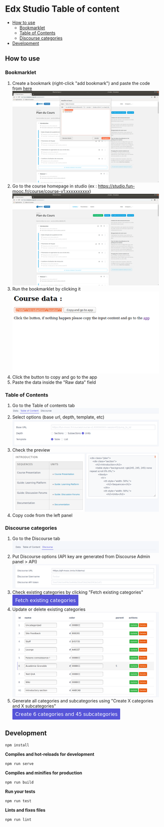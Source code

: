 # Edx Studio Table of content

- [How to use](#how-to-use)
  * [Bookmarklet](#bookmarklet)
  * [Table of Contents](#table-of-contents)
  * [Discourse categories](#discourse-categories)
- [Development](#development)

## How to use

### Bookmarklet

1. Create a bookmark (right-click "add bookmark") and paste the code from [here](public/bookmark.js)  
![Bookmark](assets/add-bookmark.png)
2. Go to the course homepage in studio (ex : https://studio.fun-mooc.fr/course/course-v1:xxxxxxxxxx)  
![Studio](assets/studio.png)
3. Run the bookmarklet by clicking it  
![Course data](assets/course-data.png)
4. Click the button to copy and go to the app
5. Paste the data inside the "Raw data" field

### Table of Contents

1. Go to the Table of contents tab
![screenshot](assets/tab-toc.png)
3. Select options (base url, depth, template, etc)
![app](assets/toc-options.png)
4. Check the preview
![app](assets/toc-render.png)
5. Copy code from the left panel

### Discourse categories

1. Go to the Discourse tab
![screenshot](assets/tab-discourse.png)
2. Put Discourse options (API key are generated from Discourse Admin panel > API)
![screenshot](assets/discourse-options.png)
4. Check existing categories by clicking "Fetch existing categories"
![screenshot](assets/category-fetch.png)
5. Update or delete existing categories
![screenshot](assets/category-list.png)
6. Generate all categories and subcategories using "Create X categories and X subcategories"
![screenshot](assets/category-create.png)

## Development

```
npm install
```

**Compiles and hot-reloads for development**
```
npm run serve
```

**Compiles and minifies for production**
```
npm run build
```

**Run your tests**
```
npm run test
```

**Lints and fixes files**
```
npm run lint
```
